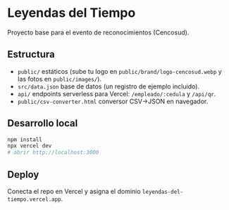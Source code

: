 # Leyendas del Tiempo

Proyecto base para el evento de reconocimientos (Cencosud).

## Estructura
- `public/` estáticos (sube tu logo en `public/brand/logo-cencosud.webp` y las fotos en `public/images/`).
- `src/data.json` base de datos (un registro de ejemplo incluido).
- `api/` endpoints serverless para Vercel: `/empleado/:cedula` y `/api/qr`.
- `public/csv-converter.html` conversor CSV→JSON en navegador.

## Desarrollo local
```bash
npm install
npx vercel dev
# abrir http://localhost:3000
```

## Deploy
Conecta el repo en Vercel y asigna el dominio `leyendas-del-tiempo.vercel.app`.
